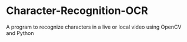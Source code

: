 # Character-Recognition-OCR
A program to recognize characters in a live or local video using OpenCV and Python
